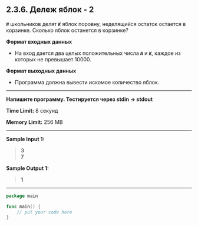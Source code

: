 ## 2.3.6. Дележ яблок - 2

***`N`*** школьников делят ***`K`*** яблок поровну, неделящийся остаток остается в корзинке. Сколько яблок останется в корзинке?

**Формат входных данных**
* На вход дается два целых положительных числа ***`N`*** и ***`K`***, каждое из которых не превышает 10000.

**Формат выходных данных**
* Программа должна вывести искомое количество яблок.

___
**Напишите программу. Тестируется через stdin → stdout**

**Time Limit:** 8 секунд

**Memory Limit:** 256 MB
___
**Sample Input 1:**
> **3<br />
> 7**

**Sample Output 1:**
> **1**

___
```Go
package main

func main() {
    // put your code here
}
```